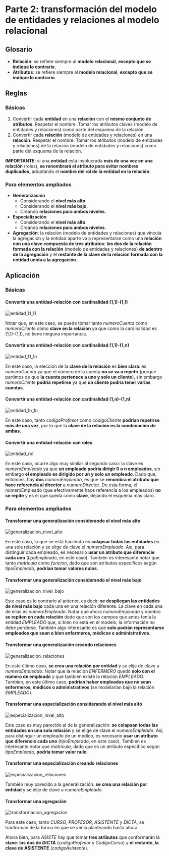 # Parte 2: transformación del modelo de entidades y relaciones al modelo relacional

## Glosario

+ **Relación**: se refiere siempre al **modelo relacional**, **excepto que se indique lo contrario**.
+ **Atributos**: se refiere siempre al **modelo relacional**, **excepto que se indique lo contrario**.

## Reglas

### Básicas

1. Convertir cada **entidad** en una **relación** con el **mismo conjunto de atributos**. Respetar el nombre. Tomar los atributos claves (modelo de entidades y relaciones) como parte del esquema de la relación.
2. Convertir cada **relación** (modelo de entidades y relaciones) en una **relación**. Respetar el nombre. Tomar los atributos (modelo de entidades y relaciones) de la relación (modelo de entidades y relaciones) como parte del esquema de la relación.

**IMPORTANTE**: si una **entidad** está involucrada **más de una vez en una relación** (roles), **se renombrará el atributo para evitar nombres duplicados**, adoptando el **nombre del rol de la entidad en la relación**.

### Para elementos ampliados

+ **Generalización**
	- Considerando el **nivel más alto**.
	- Considerando el **nivel más bajo**.
	- Creando **relaciones para ambos niveles**.
+ **Especialización**
	- Considerando el **nivel más alto**.
	- Creando **relaciones para ambos niveles**.
+ **Agregación**: la relación (modelo de entidades y relaciones) que vincula la agregación y la entidad aparte va a representarse como una **relación con una clave compuesta de tres atributos**: **los dos de la relación formada con la relación** (modelo de entidades y relaciones) **de adentro de la agregación** y el **restante de la clave de la relación formada con la entidad unida a la agregación**.

## Aplicación

### Básicas

#### Convertir una entidad-relación con cardinalidad (1,1)-(1,1)

![entidad_11_11](parte-2-imgs/entidad_11_11.png)

Notar que, en este caso, se puede tomar tanto _numeroCuenta_ como _numeroCliente_ como **clave en la relación** ya que como la cardinalidad es (1,1)-(1,1), no tiene ninguna importancia.

#### Convertir una entidad-relación con cardinalidad (1,1)-(1,n)

![entidad_11_1n](parte-2-imgs/entidad_11_1n.png)

En este caso, la elección de la **clave de la relación** es **bien clara**: es _numeroCuenta_ ya que el número de la cuenta **no se va a repetir** (porque partimos de que **la cuenta pertenece a uno y solo un cliente**), sin embargo _numeroCliente_ **podría repetirse** ya que **un cliente podría tener varias cuentas**.

#### Convertir una entidad-relación con cardinalidad (1,n)-(1,n)

![entidad_1n_1n](parte-2-imgs/entidad_1n_1n.png)

En este caso, tanto _codigoProfesor_ como _codigoCliente_ **podrían repetirse más de una vez**, por lo que la **clave de la relación es la combinación de ambas**.

#### Convertir una entidad-relación con roles

![entidad_rol](parte-2-imgs/entidad_rol.png)

En este caso, ocurre algo muy similar al segundo caso: la clave es _numeroEmpleado_ ya que **un empleado podría dirigir 0 o n empleados**, sin embargo **el empleado es dirigido por un y solo un empleado**. Dado que, entonces, hay **dos** _numeroEmpleado_, es que se **renombra el atributo que hace referencia al director** a _numeroDirector_. De esta forma, el numeroEmpleado (que efectivamente hace referencia a los empleados) **no se repite** y es el que queda como **clave**, dejando el esquema más claro.

### Para elementos ampliados

#### Transformar una generalización considerando el nivel más alto

![generalizacion_nivel_alto](parte-2-imgs/generalizacion_nivel_alto.png)

En este caso, lo que se está haciendo es **colapsar todas las entidades** en una sola relación y se elige de clave el _numeroEmpleado_. Así, para distinguir cada empleado, es necesario **usar un atributo que diferencie cada uno** (_tipoEmpleado_, en este caso). También es interesante notar que tanto _matricula_ como _funcion_, dado que son atributos específicos según _tipoEmpleado_, **podrían tomar valores nulos**.

#### Transformar una generalización considerando el nivel más bajo

![generalizacion_nivel_bajo](parte-2-imgs/generalizacion_nivel_bajo.png)

Este caso es lo contrario al anterior, es decir, **se despliegan las entidades de nivel más bajo** cada una en una relación diferente. La clave en cada una de ellas es _numeroEmpleado_. Notar que ahora _numeroEmpleado_ y _nombre_ **se repiten en cada relación** dado que son los campos que antes tenía la entidad _EMPLEADO_ que, si bien no está en el modelo, la información no debe perderse. También algo interesante es que **solo podrán representarse empleados que sean o bien enfermeros, médicos o administrativos**. 

#### Transformar una generalización creando relaciones

![generalizacion_relaciones](parte-2-imgs/generalizacion_relaciones.png)

En este último caso, **se crea una relación por entidad** y se elije de clave a _numeroEmpleado_. Notar que la relacion _ENFERMERO_ quedó **solo con el número de empleado** y que también existe la relación _EMPLEADO_. Tambíen, en este último caso, **podrían haber empleados que no sean enfermeros, médicos o administrativos** (se modelarían bajo la relación _EMPLEADO_).

#### Transformar una especialización considerando el nivel más alto

![especializacion_nivel_alto](parte-2-imgs/especializacion_nivel_alto.png)

Este caso es muy parecido al de la generalización: **se colapsan todas las entidades en una sola relación** y se elige de clave el _numeroEmpleado_. Así, para distinguir un empleado de un médico, es necesario **usar un atributo que diferencie cada uno** (_tipoEmpleado_, en este caso). También es interesante notar que _matricula_, dado que es un atributo específico según _tipoEmpleado_, **podría tomar valor nulo**.

#### Transformar una especialización creando relaciones

![especializacion_relaciones](parte-2-imgs/especializacion_relaciones.png)

También muy parecido a la generalización: **se crea una relación por entidad** y se elije de clave a _numeroEmpleado_.

#### Transformar una agregación

![transformacion_agregacion](parte-2-imgs/transformacion_agregacion.png)

Para este caso, tanto _CURSO_, _PROFESOR_, _ASISTENTE_ y _DICTA_, se tranforman de la forma en que se venía planteando hasta ahora.

Ahora bien, para _ASISTE_ hay que tomar **tres atributos** que conformarán la **clave**: **los dos de _DICTA_** (_codigoProfesor_ y _CodigoCurso_) y **el restante, la clave de ASISTENTE** (_codigoAsistente_).